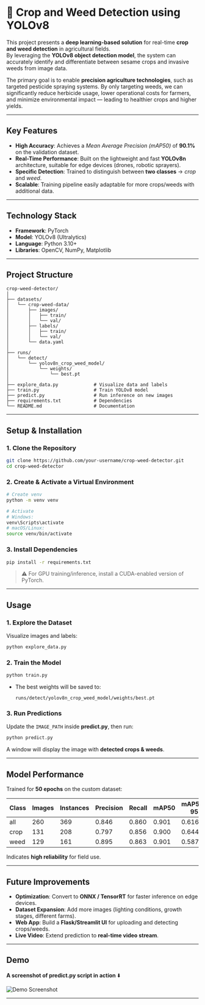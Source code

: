 # 🌱 Crop and Weed Detection using YOLOv8

This project presents a **deep learning-based solution** for real-time **crop and weed detection** in agricultural fields.  
By leveraging the **YOLOv8 object detection model**, the system can accurately identify and differentiate between sesame crops and invasive weeds from image data.

The primary goal is to enable **precision agriculture technologies**, such as targeted pesticide spraying systems. By only targeting weeds, we can significantly reduce herbicide usage, lower operational costs for farmers, and minimize environmental impact — leading to healthier crops and higher yields.

---

## Key Features
- **High Accuracy**: Achieves a *Mean Average Precision (mAP50)* of **90.1%** on the validation dataset.  
- **Real-Time Performance**: Built on the lightweight and fast **YOLOv8n** architecture, suitable for edge devices (drones, robotic sprayers).  
- **Specific Detection**: Trained to distinguish between **two classes** → *crop* and *weed*.  
- **Scalable**: Training pipeline easily adaptable for more crops/weeds with additional data.  

---

## Technology Stack
- **Framework**: PyTorch  
- **Model**: YOLOv8 (Ultralytics)  
- **Language**: Python 3.10+  
- **Libraries**: OpenCV, NumPy, Matplotlib  

---

## Project Structure
```
crop-weed-detector/
│
├── datasets/
│   └── crop-weed-data/         
│       ├── images/
│       │   ├── train/          
│       │   └── val/            
│       ├── labels/
│       │   ├── train/          
│       │   └── val/            
│       └── data.yaml           
│
├── runs/
│   └── detect/
│       └── yolov8n_crop_weed_model/
│           └── weights/
│               └── best.pt     
│
├── explore_data.py             # Visualize data and labels
├── train.py                    # Train YOLOv8 model
├── predict.py                  # Run inference on new images
├── requirements.txt            # Dependencies
└── README.md                   # Documentation
```

---

## Setup & Installation

### 1. Clone the Repository
```bash
git clone https://github.com/your-username/crop-weed-detector.git
cd crop-weed-detector
```

### 2. Create & Activate a Virtual Environment
```bash
# Create venv
python -m venv venv

# Activate
# Windows:
venv\Scripts\activate
# macOS/Linux:
source venv/bin/activate
```

### 3. Install Dependencies
```bash
pip install -r requirements.txt
```

> ⚠️ For GPU training/inference, install a CUDA-enabled version of PyTorch.

---

## Usage

### 1. Explore the Dataset
Visualize images and labels:
```bash
python explore_data.py
```

### 2. Train the Model
```bash
python train.py
```
- The best weights will be saved to:
  ```
  runs/detect/yolov8n_crop_weed_model/weights/best.pt
  ```

### 3. Run Predictions
Update the `IMAGE_PATH` inside **predict.py**, then run:
```bash
python predict.py
```

A window will display the image with **detected crops & weeds**.

---

## Model Performance
Trained for **50 epochs** on the custom dataset:

| Class | Images | Instances | Precision | Recall | mAP50 | mAP50-95 |
|-------|--------|-----------|-----------|--------|-------|----------|
| all   | 260    | 369       | 0.846     | 0.860  | 0.901 | 0.616    |
| crop  | 131    | 208       | 0.797     | 0.856  | 0.900 | 0.644    |
| weed  | 129    | 161       | 0.895     | 0.863  | 0.901 | 0.587    |

Indicates **high reliability** for field use.

---

## Future Improvements
- **Optimization**: Convert to **ONNX / TensorRT** for faster inference on edge devices.  
- **Dataset Expansion**: Add more images (lighting conditions, growth stages, different farms).  
- **Web App**: Build a **Flask/Streamlit UI** for uploading and detecting crops/weeds.  
- **Live Video**: Extend prediction to **real-time video stream**.  

---

## Demo

**A screenshot of predict.py script in action** ⬇️

![Demo Screenshot](assets/demo_prediction.png)

---
